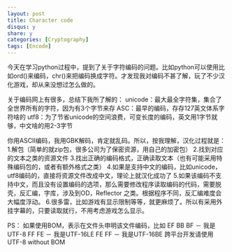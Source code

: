 ```yaml
---
layout: post
title: Character code
disqus: y
share: y
categories: [Cryptography]
tags: [Encode]
---
```

今天在学习python过程中，提到了关于字符编码的问题。比如python可以使用比如ord()来编码，chr()来把编码换成字符。才发现我对编码不甚了解，玩了不少汉化游戏，却从来没想过怎么做的。

关于编码网上有很多，总结下我所了解的：
unicode：最大最全字符集，集合了全世界所有的字符，因为有3个字节来存
ASC：最早的编码，存存127英文体系字符啥的
utf8：为了节省unicode的空间浪费，可变长度的编码，英文用1字节就够，中文啥的用2-3字节

你用ASCII编码，我用GBK解码，肯定就乱码。所以，按我理解，汉化过程就是：
1.解包（简单的就zip包，很多公司为了保密资源，用自己的加密包）
2.找到对应的文本之类的资源文件
3.找出正确的编码格式，正确读取文本（也有可能采用特殊编码包的，或者有额外格式之类）
4.如果是支持中文的编码，比如unicode，utf8编码的，直接将资源文件改成中文，理论上就汉化成功了
5.如果该编码不支持中文，而且没有设置编码的选项，那么需要修改程序读取编码的代码，需要脱壳，反汇编，字库，涉及到OD，Reflector 之类。根据程序不同，反汇编难度会大幅度浮动。
6.很多雷，比如游戏有显示限制等等，就更麻烦了。所以有采用外挂字幕的，只要读取就行，不用考虑游戏怎么显示。

PS：
如果使用BOM，表示在文件头申明该文件编码，比如
EF BB BF － 我是UTF-8
FF FE － 我是UTF-16LE
FE FF － 我是UTF-16BE
跨平台开发请使用UTF-8 without BOM
